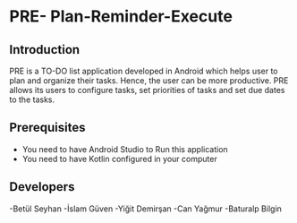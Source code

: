 PRE- Plan-Reminder-Execute
============================


Introduction
------------
PRE is a TO-DO list application developed in Android which helps user to plan
and organize their tasks. Hence, the user can be more productive. PRE allows its users 
to configure tasks, set priorities of tasks and set due dates to the tasks. 

Prerequisites
-------------
- You need to have Android Studio to Run this application
- You need to have Kotlin configured in your computer


Developers
-------------
-Betül Seyhan
-İslam Güven
-Yiğit Demirşan
-Can Yağmur
-Baturalp Bilgin